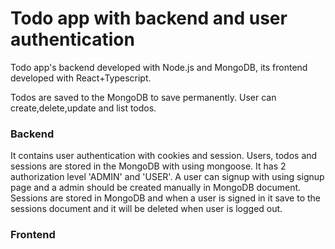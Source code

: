 # Todo app with backend and user authentication

Todo app's backend developed with Node.js and MongoDB, its frontend developed with React+Typescript.

Todos are saved to the MongoDB to save permanently. User can create,delete,update and list todos.

### Backend
It contains user authentication with cookies and session. Users, todos and sessions are stored in the MongoDB with using mongoose.
It has 2 authorization level 'ADMIN' and 'USER'. A user can signup with using signup page and a admin should be created manually in MongoDB document.
Sessions are stored in MongoDB and when a user is signed in it save to the sessions document and it will be deleted when user is logged out.

### Frontend

